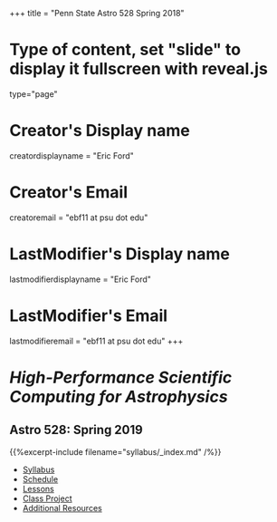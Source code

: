 +++
title = "Penn State Astro 528 Spring 2018"
# Type of content, set "slide" to display it fullscreen with reveal.js
type="page"

# Creator's Display name
creatordisplayname = "Eric Ford"
# Creator's Email
creatoremail = "ebf11 at psu dot edu"
# LastModifier's Display name
lastmodifierdisplayname = "Eric Ford"
# LastModifier's Email
lastmodifieremail = "ebf11 at psu dot edu"
+++

# _High-Performance Scientific Computing for Astrophysics_ 
## Astro 528: Spring 2019
{{%excerpt-include filename="syllabus/_index.md" /%}}

- [Syllabus](/syllabus)
- [Schedule](/syllabus/schedule)
- [Lessons](/lessons)
- [Class Project](/project)
- [Additional Resources](/resources)
